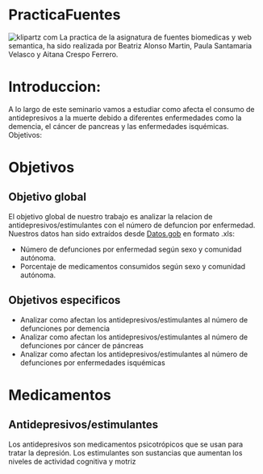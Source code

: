 # PracticaFuentes
![klipartz com](https://github.com/psv1002/PracticaFuentes/assets/126703142/d1bae9cf-ea01-4190-8fca-b7bd42a19e27)
La practica de la asignatura de fuentes biomedicas y web semantica, ha sido realizada por Beatriz Alonso Martin, Paula Santamaria Velasco y Aitana Crespo Ferrero. 
# Introduccion:
A lo largo de este seminario vamos a estudiar como afecta el consumo de antidepresivos a la muerte debido a diferentes enfermedades como la demencia, el cáncer de pancreas y las enfermedades isquémicas.
Objetivos:
# Objetivos
## Objetivo global 
El objetivo global de nuestro trabajo es analizar la relacion de antidepresivos/estimulantes con el número de defuncion por enfermedad.
Nuestros datos han sido extraídos desde [Datos.gob](https://datos.gob.es/es/catalogo) en formato .xls:
- Número de defunciones por enfermedad según sexo y comunidad autónoma.
- Porcentaje de medicamentos consumidos según sexo y comunidad autónoma.

## Objetivos especificos
- Analizar como afectan los antidepresivos/estimulantes al número de defunciones por demencia 
- Analizar como afectan los antidepresivos/estimulantes al número de defunciones por cáncer de páncreas
- Analizar como afectan los antidepresivos/estimulantes al número de defunciones por enfermedades isquémicas

# Medicamentos 
## Antidepresivos/estimulantes
Los antidepresivos son medicamentos psicotrópicos que se usan para tratar la depresión.
Los estimulantes son sustancias que aumentan los niveles de actividad cognitiva y motriz
